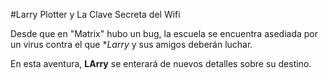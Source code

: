 #Larry Plotter y La Clave Secreta del Wifi

Desde que en "Matrix" hubo un bug, la escuela se encuentra asediada por un virus contra el que **Larry* y sus amigos deberán luchar. 

En esta aventura, **LArry** se enterará de nuevos detalles sobre su destino. 
